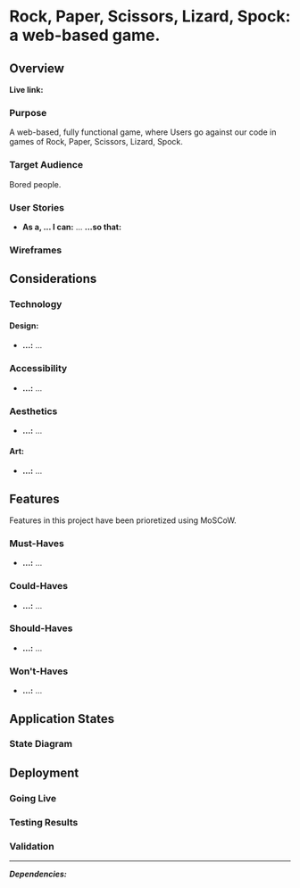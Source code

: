 #  Rock, Paper, Scissors, Lizard, Spock: a web-based game.
## Overview
**Live link:** 

### Purpose
A web-based, fully functional game, where Users go against our code in games of Rock, Paper, Scissors, Lizard, Spock.

### Target Audience
Bored people.

### User Stories
- **As a, ... I can:** ... **...so that:**

### Wireframes

## Considerations
### Technology
#### Design:
- **...:** ...
### Accessibility
- **...:** ...
### Aesthetics
- **...:** …
#### Art:
- **...:** …

## Features
Features in this project have been prioretized using MoSCoW.
### Must-Haves
- **...:** …
### Could-Haves
- **...:** …
### Should-Haves
- **...:** …
### Won't-Haves
- **...:** …

## Application States
### State Diagram

## Deployment
### Going Live

### Testing Results

### Validation

---
***Dependencies:***
